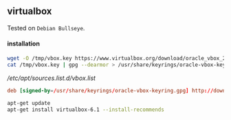 ## virtualbox

Tested on `Debian Bullseye`.

#### installation

```bash
wget -O /tmp/vbox.key https://www.virtualbox.org/download/oracle_vbox_2016.asc
cat /tmp/vbox.key | gpg --dearmor > /usr/share/keyrings/oracle-vbox-keyring.gpg
```

_/etc/apt/sources.list.d/vbox.list_

```conf
deb [signed-by=/usr/share/keyrings/oracle-vbox-keyring.gpg] http://download.virtualbox.org/virtualbox/debian focal contrib non-free
```

```bash
apt-get update
apt-get install virtualbox-6.1 --install-recommends
```
